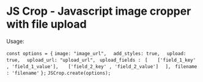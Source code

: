 # JS Crop - Javascript image cropper with file upload

Usage:

`const options = {`
`image: "image_url",`
`  add_styles: true,`
`  upload: true,`
`  upload_url: "upload_url",`
` upload_fields :`
` [`
`   ['field_1_key' , 'field_1_value'],`
`   ['field_2_key' , 'field_2_value']`
`  ],`
` filename : 'filename'`
`};`
`JSCrop.create(options);`
